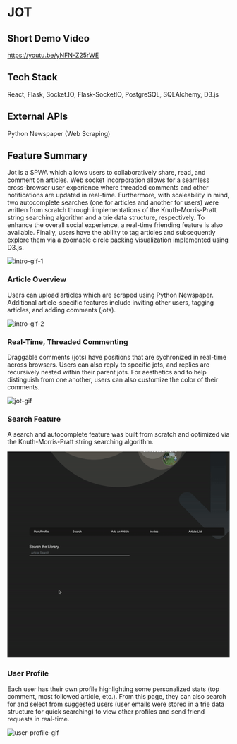 # JOT

## Short Demo Video
https://youtu.be/yNFN-Z25rWE

## Tech Stack
React, Flask, Socket.IO, Flask-SocketIO, PostgreSQL, SQLAlchemy, D3.js

## External APIs
Python Newspaper (Web Scraping)

## Feature Summary

Jot is a SPWA which allows users to collaboratively share, read, and comment on articles. Web socket incorporation allows for a seamless cross-browser user experience where threaded comments and other notifications are updated in real-time. Furthermore, with scaleability in mind, two autocomplete searches (one for articles and another for users) were written from scratch through implementations of the Knuth-Morris-Pratt string searching algorithm and a trie data structure, respectively. To enhance the overall social experience, a real-time friending feature is also available. Finally, users have the ability to tag articles and subsequently explore them via a zoomable circle packing visualization implemented using D3.js.

![intro-gif-1](https://github.com/li-lauren/JOT/blob/master/gifs/jot_intro_1.gif)

### Article Overview

Users can upload articles which are scraped using Python Newspaper.  Additional article-specific features include inviting other users, tagging articles, and 
adding comments (jots).

![intro-gif-2](https://github.com/li-lauren/JOT/blob/master/gifs/jot_intro_2.gif)

### Real-Time, Threaded Commenting

Draggable comments (jots) have positions that are sychronized in real-time across browsers. Users can also reply to specific jots, and replies are recursively nested within their parent jots. For aesthetics and to help distinguish  from one another, 
users can also customize the color of their comments.  

![jot-gif](https://github.com/li-lauren/JOT/blob/master/gifs/jot_jots.gif)

### Search Feature

A search and autocomplete feature was built from scratch and optimized via
the Knuth-Morris-Pratt string searching algorithm.

![search-gif](https://github.com/li-lauren/JOT/blob/master/gifs/jot_search.gif)

### User Profile

Each user has their own profile highlighting some personalized stats (top comment, most followed article, etc.).  From this page, they can also search for and 
select from suggested users (user emails were stored in a trie data structure for 
quick searching) to view other profiles and send friend requests in real-time. 

![user-profile-gif](https://github.com/li-lauren/JOT/blob/master/gifs/jot_user_profile.gif)